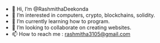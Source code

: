 - 👋 Hi, I’m @RashmithaDeekonda
- 👀 I’m interested in computers, crypto, blockchains, solidity.
- 🌱 I’m currently learning how to program.
- 💞️ I’m looking to collaborate on creating websites. 
- 📫 How to reach me : rashmitha3105@gmail.com 

<!---
RashmithaDeekonda/RashmithaDeekonda is a ✨ special ✨ repository because its `README.md` (this file) appears on your GitHub profile.
You can click the Preview link to take a look at your changes.
--->
